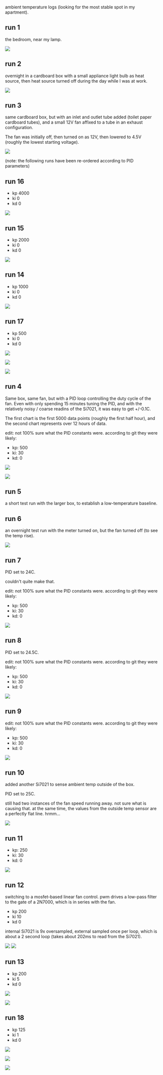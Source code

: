 ambient temperature logs (looking for the most stable spot in my apartment).

## run 1

the bedroom, near my lamp.

![](run1-1521100465/chart.png)


## run 2

overnight in a cardboard box with a small appliance light bulb as heat source, then heat source turned off during the day while I was at work.

![](run2-1521179085/chart.png)


## run 3

same cardboard box, but with an inlet and outlet tube added (toilet paper cardboard tubes),
and a small 12V fan affixed to a tube in an exhaust configuration.

The fan was initially off, then turned on as 12V, then lowered to 4.5V (roughly the lowest starting voltage).


![](run3-1521264354/chart.png)


(note: the following runs have been re-ordered according to PID parameters)

## run 16

* kp 4000
* ki 0
* kd 0

![](run16-1522212234/chart.png)


## run 15

* kp 2000
* ki 0
* kd 0

![](run15-1522201679/chart.png)


## run 14

* kp 1000
* ki 0
* kd 0

![](run14-1522194978/chart.png)


## run 17

* kp 500
* ki 0
* kd 0

![](run17-1522280986/chart1.png)

![](run17-1522280986/chart2.png)

![](run17-1522280986/chart3.png)


## run 4

Same box, same fan, but with a PID loop controlling the duty cycle of the fan.  Even with only spending 15 minutes tuning the PID, and with the relatively noisy / coarse readins of the Si7021, it was easy to get +/-0.1C.

The first chart is the first 5000 data points (roughly the first half hour), and the second chart represents over 12 hours of data.

edit: not 100% sure what the PID constants were.  according to git they were likely:
- kp: 500
- ki: 30
- kd: 0

![](run4-1521470249/chart.png)


![](run4-1521470249/chart2.png)


## run 5

a short test run with the larger box, to establish a low-temperature baseline.


## run 6

an overnight test run with the meter turned on, but the fan turned off (to see the temp rise).

![](run6-1521530629/chart.png)



## run 7

PID set to 24C.

couldn't quite make that.

edit: not 100% sure what the PID constants were.  according to git they were likely:
- kp: 500
- ki: 30
- kd: 0


![](run7-1521553757/chart.png)


## run 8

PID set to 24.5C.

edit: not 100% sure what the PID constants were.  according to git they were likely:
- kp: 500
- ki: 30
- kd: 0

![](run8-1521556808/chart.png)


## run 9

edit: not 100% sure what the PID constants were.  according to git they were likely:
- kp: 500
- ki: 30
- kd: 0

![](run9-1521587227/chart.png) 


## run 10

added another Si7021 to sense ambient temp outside of the box.

PID set to 25C.

still had two instances of the fan speed running away.  not sure what is causing that.  at the same time, the values from the outside temp sensor are a perfectly flat line.  hrmm...

![](run10-1522111226/chart.png)


## run 11

- kp: 250
- ki: 30
- kd: 0

![](run11-1522128944/chart.png)

## run 12

switching to a mosfet-based linear fan control.  pwm drives a low-pass filter to the gate of a 2N7000, which is in series with the fan.

* kp 200
* ki 10
* kd 0

internal Si7021 is 9x oversampled, external sampled once per loop, which is about a 2 second loop (takes about 202ms to read from the Si7021).

![](run12-1522136535/chart1.png)
![](run12-1522136535/chart2.png)


## run 13

* kp 200
* ki 5
* kd 0

![](run13-1522161596/chart1.png)

![](run13-1522161596/chart2.png)


## run 18

* kp 125
* ki 1
* kd 0

![](run18-1522419216/chart1.png)

![](run18-1522419216/chart2.png)

![](run18-1522419216/chart3.png)
